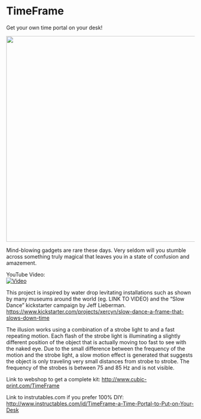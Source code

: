 # TimeFrame
Get your own time portal on your desk!

<p align="left">
  <img src="http://www.cubic-print.com/WebRoot/Store14/Shops/63251711/57F4/E644/1908/2957/EFE4/C0A8/2AB8/8BC6/P1050595_ml.JPG" width="550"/>
</p>

Mind-blowing gadgets are rare these days. Very seldom will you stumble across something truly magical that leaves you in a state of confusion and amazement.

YouTube Video:<BR>
[![Video](https://img.youtube.com/vi/LlGywKkifcI/0.jpg)](https://www.youtube.com/watch?v=LlGywKkifcI)

This project is inspired by water drop levitating installations such as shown by many museums around the world (eg. LINK TO VIDEO) and the “Slow Dance” kickstarter campaign by Jeff Lieberman.
https://www.kickstarter.com/projects/xercyn/slow-dance-a-frame-that-slows-down-time

The illusion works using a combination of a strobe light to and a fast repeating motion. Each flash of the strobe light is illuminating a slightly different position of the object that is actually moving too fast to see with the naked eye. Due to the small difference between the frequency of the motion and the strobe light, a slow motion effect is generated that suggests the object is only traveling very small distances from strobe to strobe. The frequency of the strobes is between 75 and 85 Hz and is not visible. 

Link to webshop to get a complete kit: http://www.cubic-print.com/TimeFrame

Link to instrutables.com if you prefer 100% DIY: http://www.instructables.com/id/TimeFrame-a-Time-Portal-to-Put-on-Your-Desk
